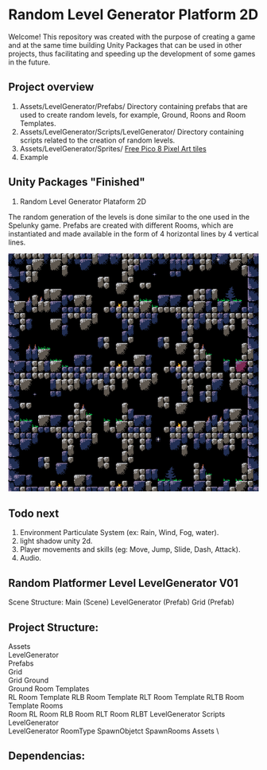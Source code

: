 # Random Level Generator Platform 2D

Welcome! This repository was created with the purpose of creating a game and at the same time building Unity Packages that can be used in other projects, thus facilitating and speeding up the development of some games in the future.

## Project overview

1. Assets/LevelGenerator/Prefabs/ Directory containing prefabs that are used to create random levels, for example, Ground, Roons and Room Templates.
2. Assets/LevelGenerator/Scripts/LevelGenerator/ Directory containing scripts related to the creation of random levels.
3. Assets/LevelGenerator/Sprites/ [Free Pico 8 Pixel Art tiles](https://s4m-ur4i.itch.io/pico-8-pixelart-free-tiles)
4. Example

## Unity Packages "Finished"

1. Random Level Generator Plataform 2D

The random generation of the levels is done similar to the one used in the Spelunky game. Prefabs are created with different Rooms, which are instantiated and made available in the form of 4 horizontal lines by 4 vertical lines. 
    
   ![Scene](Random-Level-Generator-02.gif)
    
## Todo next

1. Environment Particulate System  (ex: Rain, Wind, Fog, water).
2. light shadow unity 2d.
3. Player movements and skills (eg: Move, Jump, Slide, Dash, Attack).
4. Audio.


## Random Platformer Level LevelGenerator V01

Scene Structure:
Main (Scene)
    LevelGenerator (Prefab)
    Grid (Prefab)
    

## Project Structure:
Assets \
    LevelGenerator \
        Prefabs \
            Grid \
                Grid
            Ground \
                Ground
            Room Templates \
                RL Room Template
                RLB Room Template
                RLT Room Template
                RLTB Room Template
            Rooms \
                Room RL
                Room RLB
                Room RLT
                Room RLBT
            LevelGenerator
        Scripts \
            LevelGenerator \
                LevelGenerator
                RoomType
                SpawnObjetct
                SpawnRooms
        Assets \

## Dependencias: 

